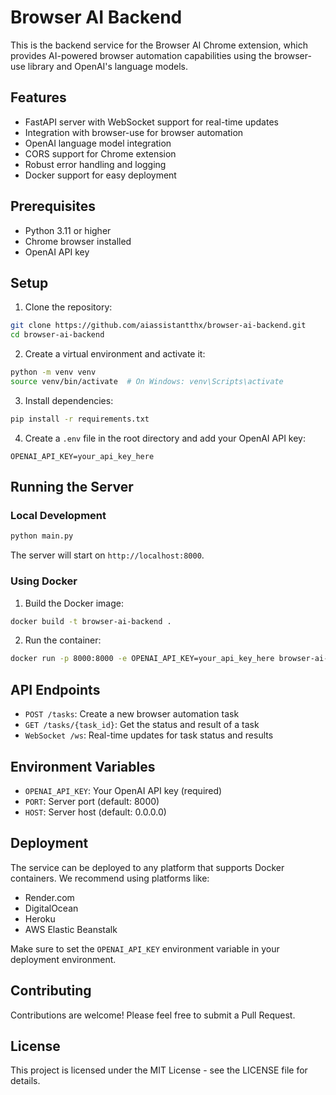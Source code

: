 # Browser AI Backend

This is the backend service for the Browser AI Chrome extension, which provides AI-powered browser automation capabilities using the browser-use library and OpenAI's language models.

## Features

- FastAPI server with WebSocket support for real-time updates
- Integration with browser-use for browser automation
- OpenAI language model integration
- CORS support for Chrome extension
- Robust error handling and logging
- Docker support for easy deployment

## Prerequisites

- Python 3.11 or higher
- Chrome browser installed
- OpenAI API key

## Setup

1. Clone the repository:
```bash
git clone https://github.com/aiassistantthx/browser-ai-backend.git
cd browser-ai-backend
```

2. Create a virtual environment and activate it:
```bash
python -m venv venv
source venv/bin/activate  # On Windows: venv\Scripts\activate
```

3. Install dependencies:
```bash
pip install -r requirements.txt
```

4. Create a `.env` file in the root directory and add your OpenAI API key:
```
OPENAI_API_KEY=your_api_key_here
```

## Running the Server

### Local Development

```bash
python main.py
```

The server will start on `http://localhost:8000`.

### Using Docker

1. Build the Docker image:
```bash
docker build -t browser-ai-backend .
```

2. Run the container:
```bash
docker run -p 8000:8000 -e OPENAI_API_KEY=your_api_key_here browser-ai-backend
```

## API Endpoints

- `POST /tasks`: Create a new browser automation task
- `GET /tasks/{task_id}`: Get the status and result of a task
- `WebSocket /ws`: Real-time updates for task status and results

## Environment Variables

- `OPENAI_API_KEY`: Your OpenAI API key (required)
- `PORT`: Server port (default: 8000)
- `HOST`: Server host (default: 0.0.0.0)

## Deployment

The service can be deployed to any platform that supports Docker containers. We recommend using platforms like:

- Render.com
- DigitalOcean
- Heroku
- AWS Elastic Beanstalk

Make sure to set the `OPENAI_API_KEY` environment variable in your deployment environment.

## Contributing

Contributions are welcome! Please feel free to submit a Pull Request.

## License

This project is licensed under the MIT License - see the LICENSE file for details.
